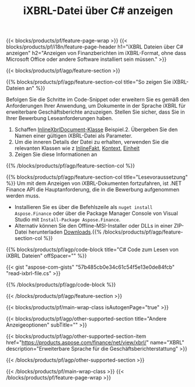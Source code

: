 ﻿---
title: iXBRL-Datei über C# anzeigen
description: Beispielcode für die iXBRL-Dateianzeige. Verwenden Sie den API-Beispielcode, um Batch-iXBRL-Dateien in .NET-basierten Anwendungen anzuzeigen. 
url: /de/net/view/ixbrl/
family: finance
platformtag: net
feature: view
informat: iXBRL
outformat: 
otherformats: 
---
{{< blocks/products/pf/feature-page-wrap >}}
{{< blocks/products/pf/i18n/feature-page-header h1="iXBRL Dateien über C# anzeigen" h2="Anzeigen von Finanzberichten im iXBRL-Format, ohne dass Microsoft Office oder andere Software installiert sein müssen." >}}

{{< blocks/products/pf/agp/feature-section >}}

{{% blocks/products/pf/agp/feature-section-col title="So zeigen Sie iXBRL-Dateien an" %}}

Befolgen Sie die Schritte im Code-Snippet oder erweitern Sie es gemäß den Anforderungen Ihrer Anwendung, um Dokumente in der Sprache iXBRL für erweiterbare Geschäftsberichte anzuzeigen. Stellen Sie sicher, dass Sie in Ihrer Bewerbung Leseanforderungen haben.

1. Schaffen [InlineXbrlDocument-Klasse](https://apireference.aspose.com/finance/net/aspose.finance.xbrl.inline/inlinexbrldocument) Beispiel.2. Übergeben Sie den Namen einer gültigen iXBRL-Datei als Parameter.
3. Um die inneren Details der Datei zu erhalten, verwenden Sie die relevanten Klassen wie z [InlineFakt](https://apireference.aspose.com/finance/net/aspose.finance.xbrl.inline/inlinefact), [Kontext](https://apireference.aspose.com/finance/net/aspose.finance.xbrl/context), [Einheit](https://apireference.aspose.com/finance/net/aspose.finance.xbrl/unit) 
4. Zeigen Sie diese Informationen an

{{% /blocks/products/pf/agp/feature-section-col %}}

{{% blocks/products/pf/agp/feature-section-col title="Lesevoraussetzung" %}}
Um mit dem Anzeigen von iXBRL-Dokumenten fortzufahren, ist .NET Finance API die Hauptanforderung, die in die Bewerbung aufgenommen werden muss. 
- Installieren Sie es über die Befehlszeile als ```nuget install Aspose.Finance``` oder über die Package Manager Console von Visual Studio mit ```Install-Package Aspose.Finance```.
- Alternativ können Sie den Offline-MSI-Installer oder DLLs in einer ZIP-Datei herunterladen [Downloads](https://downloads.aspose.com/finance/net).{{% /blocks/products/pf/agp/feature-section-col %}}

{{% blocks/products/pf/agp/code-block title="C# Code zum Lesen von iXBRL Dateien" offSpacer="" %}}

{{< gist "aspose-com-gists" "57b485cb0e34c61c54f5e13e0de84fcb" "read-ixbrl-file.cs" >}}

{{% /blocks/products/pf/agp/code-block %}}

{{< /blocks/products/pf/agp/feature-section >}}

{{< blocks/products/pf/main-wrap-class isAutogenPage="true" >}}

{{< blocks/products/pf/agp/other-supported-section title="Andere Anzeigeoptionen" subTitle="" >}}

{{< blocks/products/pf/agp/other-supported-section-item href="https://products.aspose.com/finance/net/view/xbrl/" name="XBRL" description="Erweiterbare Sprache für die Geschäftsberichterstattung" >}}

{{< /blocks/products/pf/agp/other-supported-section >}}

{{< /blocks/products/pf/main-wrap-class >}}
{{< /blocks/products/pf/feature-page-wrap >}}
